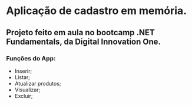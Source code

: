 # Aplicação de cadastro em memória.

## Projeto feito em aula no bootcamp .NET Fundamentals, da Digital Innovation One.

### Funções do App:

- Inserir;
- Listar;
- Atualizar produtos;
- Visualizar;
- Excluir;